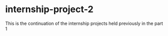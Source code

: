 # internship-project-2
This is the continuation of the internship projects held previously in the part 1
